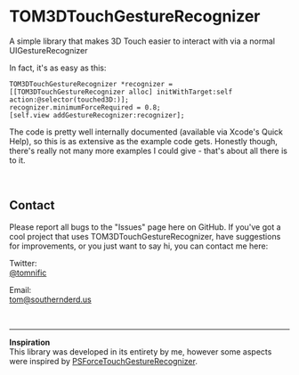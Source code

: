 # TOM3DTouchGestureRecognizer
A simple library that makes 3D Touch easier to interact with via a normal UIGestureRecognizer

In fact, it's as easy as this:

```obj-c
TOM3DTouchGestureRecognizer *recognizer = [[TOM3DTouchGestureRecognizer alloc] initWithTarget:self action:@selector(touched3D:)];
recognizer.minimumForceRequired = 0.8;
[self.view addGestureRecognizer:recognizer];
```

The code is pretty well internally documented (available via Xcode's Quick Help), so this is as extensive as the example code gets. Honestly though, there's really not many more examples I could give - that's about all there is to it. 

<br>

## Contact 
Please report all bugs to the "Issues" page here on GitHub. 
If you've got a cool project that uses TOM3DTouchGestureRecognizer, have suggestions for improvements, or you just want to say hi, you can contact me here: <br>

Twitter: <br>
[@tomnific](https://www.twitter.com/tomnific "Tom's Twitter") <br>

Email: <br>
[tom@southernderd.us](tom@southernderd.us "Tom's Email") <br>

<br>

- - -
**Inspiration** <br>
This library was developed in its entirety by me, however some aspects were inspired by [PSForceTouchGestureRecognizer](https://github.com/nolanbrown/PSForceTouchGestureRecognizer).
